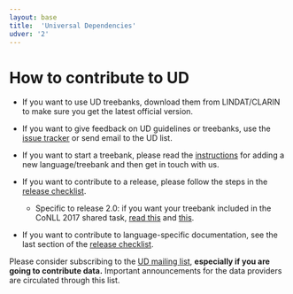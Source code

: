 ```yaml
---
layout: base
title:  'Universal Dependencies'
udver: '2'
---
```


# How to contribute to UD

* If you want to use UD treebanks, download them from LINDAT/CLARIN to make sure you get the latest official version.

* If you want to give feedback on UD guidelines or treebanks, use the [issue tracker](https://github.com/universaldependencies/docs/issues) or send email to the UD list.

* If you want to start a treebank, please read the [instructions](new_language.html) 
for adding a new language/treebank and then get in touch with us.

* If you want to contribute to a release, please follow the steps in the [release checklist](release_checklist.html).

  * Specific to release 2.0: if you want your treebank included in the CoNLL 2017 shared task, [read this](http://universaldependencies.org/conll17/inclusion-rules.html) and [this](http://universaldependencies.org/conll17/internal-timeline.html).

* If you want to contribute to language-specific documentation, see the last section of the [release checklist](release_checklist.html#language-specific-guidelines).

Please consider subscribing to the [UD mailing list](http://stp.lingfil.uu.se/mailman/listinfo/ud), <strong>especially if you are going to contribute data.</strong> Important announcements for the data providers are circulated through this list.
